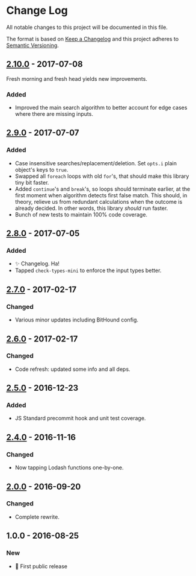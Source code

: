 # Change Log
All notable changes to this project will be documented in this file.

The format is based on [Keep a Changelog](http://keepachangelog.com/)
and this project adheres to [Semantic Versioning](http://semver.org/).

## [2.10.0] - 2017-07-08

Fresh morning and fresh head yields new improvements.

### Added
- Improved the main search algorithm to better account for edge cases where there are missing inputs.

## [2.9.0] - 2017-07-07
### Added
- Case insensitive searches/replacement/deletion. Set `opts.i` plain object's keys to `true`.
- Swapped all `foreach` loops with old `for`'s, that should make this library tiny bit faster.
- Added `continue`'s and `break`'s, so loops should terminate earlier, at the first moment when algorithm detects first false match. This should, in theory, relieve us from redundant calculations when the outcome is already decided. In other words, this library _should_ run faster.
- Bunch of new tests to maintain 100% code coverage.

## [2.8.0] - 2017-07-05
### Added
- ✨ Changelog. Ha!
- Tapped `check-types-mini` to enforce the input types better.

## [2.7.0] - 2017-02-17
### Changed
- Various minor updates including BitHound config.

## [2.6.0] - 2017-02-17
### Changed
- Code refresh: updated some info and all deps.

## [2.5.0] - 2016-12-23
### Added
- JS Standard precommit hook and unit test coverage.

## [2.4.0] - 2016-11-16
### Changed
- Now tapping Lodash functions one-by-one.

## [2.0.0] - 2016-09-20
### Changed
- Complete rewrite.

## 1.0.0 - 2016-08-25
### New
- 🌟 First public release

[2.0.0]: https://github.com/codsen/easy-replace/compare/v1.0.0...v2.0.0
[2.4.0]: https://github.com/codsen/easy-replace/compare/v2.0.0...v2.4.0
[2.5.0]: https://github.com/codsen/easy-replace/compare/v2.4.0...v2.5.0
[2.6.0]: https://github.com/codsen/easy-replace/compare/v2.5.0...v2.6.0
[2.7.0]: https://github.com/codsen/easy-replace/compare/v2.6.0...v2.7.0
[2.8.0]: https://github.com/codsen/easy-replace/compare/v2.7.0...v2.8.0
[2.9.0]: https://github.com/codsen/easy-replace/compare/v2.8.0...v2.9.0
[2.10.0]: https://github.com/codsen/easy-replace/compare/v2.9.0...v2.10.0
